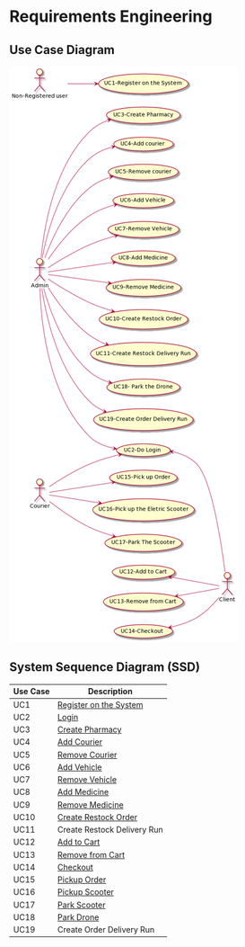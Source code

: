 # Requirements Engineering

## Use Case Diagram

![UCDiagram.png](UC/UCDiagram.png)

## System Sequence Diagram (SSD)

| Use Case | Description                                             |
| -------- | ------------------------------------------------------- |
| UC1      | [Register on the System](UC1/UC1_RegisterUser.md)       |
| UC2      | [Login](UC2/UC2_Login.md)                               |
| UC3      | [Create Pharmacy](UC3_CreatePharmacy.md)                |
| UC4      | [Add Courier](UC4/UC4_AddCourier.md)                    |
| UC5      | [Remove Courier](UC5/UC5_RemoveCourier.md)              |
| UC6      | [Add Vehicle](UC6/UC6_AddVehicle.md)                    |
| UC7      | [Remove Vehicle](UC7/UC7_RemoveVehicle.md)              |
| UC8      | [Add Medicine](UC8/UC8_AddMedicine.md)                  |
| UC9      | [Remove Medicine](UC9/UC9_RemoveMedicine.md)            |
| UC10     | [Create Restock Order](UC10/UC10_CreateRestockOrder.md) |
| UC11     | Create Restock Delivery Run                             |
| UC12     | [Add to Cart](UC12/UC12_AddToCart.md)                   |
| UC13     | [Remove from Cart](UC13/UC13_RemoveProductFromCart.md)  |
| UC14     | [Checkout](UC14/UC14_Checkout.md)                       |
| UC15     | [Pickup Order](UC15/UC15_PickUpOrder.md)                |
| UC16     | [Pickup Scooter](UC16/UC16_PickUpTheEletricScooter.md)  |
| UC17     | [Park Scooter](UC17/UC17_ParkTheScooter.md)             |
| UC18     | [Park Drone](UC18/UC18_ParkTheDrone.md)                 |
| UC19     | Create Order Delivery Run                               |

